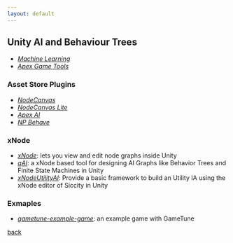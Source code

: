 ```yaml
---
layout: default
---
```


## Unity AI and Behaviour Trees

* _[Machine Learning](./programming_machine-learning.html)_
* _[Apex Game Tools](https://github.com/ApexGameTools/Apex-Game-Tools)_

### Asset Store Plugins

* _[NodeCanvas](https://assetstore.unity.com/packages/tools/visual-scripting/nodecanvas-14914?aid=1011lHJn)_
* _[NodeCanvas Lite](https://assetstore.unity.com/packages/tools/ai/nodecanvas-lite-behaviour-trees-40072?aid=1011lHJn)_
* _[Apex AI](https://assetstore.unity.com/packages/tools/visual-scripting/apex-utility-ai-personal-edition-56306)_
* _[NP Behave](https://assetstore.unity.com/packages/tools/ai/npbehave-event-driven-code-based-behaviour-trees-75884)_

### xNode

* _[xNode](https://github.com/Siccity/xNode)_: lets you view and edit node graphs inside Unity
* _[qAI](https://github.com/jlreymendez/qAI)_: a xNode based tool for designing AI Graphs like Behavior Trees and Finite State Machines in Unity
* _[xNodeUtilityAI](https://github.com/FBast/xNodeUtilityAI)_: Provide a basic framework to build an Utility IA using the xNode editor of Siccity in Unity

### Exmaples

* _[gametune-example-game](https://github.com/Unity-Technologies/gametune-example-game)_: an example game with GameTune

[back](../)
